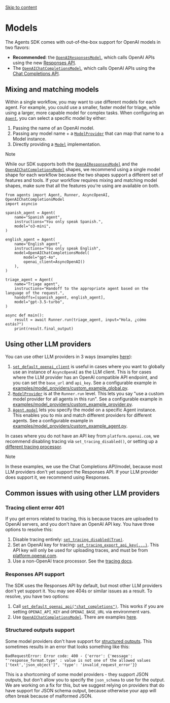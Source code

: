 [Skip to content](https://openai.github.io/openai-agents-python/models/#models)

# Models

The Agents SDK comes with out-of-the-box support for OpenAI models in two flavors:

- **Recommended**: the [`OpenAIResponsesModel`](https://openai.github.io/openai-agents-python/ref/models/openai_responses/#agents.models.openai_responses.OpenAIResponsesModel "OpenAIResponsesModel"), which calls OpenAI APIs using the new [Responses API](https://platform.openai.com/docs/api-reference/responses).
- The [`OpenAIChatCompletionsModel`](https://openai.github.io/openai-agents-python/ref/models/openai_chatcompletions/#agents.models.openai_chatcompletions.OpenAIChatCompletionsModel "OpenAIChatCompletionsModel"), which calls OpenAI APIs using the [Chat Completions API](https://platform.openai.com/docs/api-reference/chat).

## Mixing and matching models

Within a single workflow, you may want to use different models for each agent. For example, you could use a smaller, faster model for triage, while using a larger, more capable model for complex tasks. When configuring an [`Agent`](https://openai.github.io/openai-agents-python/ref/agent/#agents.agent.Agent "Agent            dataclass   "), you can select a specific model by either:

1. Passing the name of an OpenAI model.
2. Passing any model name + a [`ModelProvider`](https://openai.github.io/openai-agents-python/ref/models/interface/#agents.models.interface.ModelProvider "ModelProvider") that can map that name to a Model instance.
3. Directly providing a [`Model`](https://openai.github.io/openai-agents-python/ref/models/interface/#agents.models.interface.Model "Model") implementation.

Note

While our SDK supports both the [`OpenAIResponsesModel`](https://openai.github.io/openai-agents-python/ref/models/openai_responses/#agents.models.openai_responses.OpenAIResponsesModel "OpenAIResponsesModel") and the [`OpenAIChatCompletionsModel`](https://openai.github.io/openai-agents-python/ref/models/openai_chatcompletions/#agents.models.openai_chatcompletions.OpenAIChatCompletionsModel "OpenAIChatCompletionsModel") shapes, we recommend using a single model shape for each workflow because the two shapes support a different set of features and tools. If your workflow requires mixing and matching model shapes, make sure that all the features you're using are available on both.

```md-code__content
from agents import Agent, Runner, AsyncOpenAI, OpenAIChatCompletionsModel
import asyncio

spanish_agent = Agent(
    name="Spanish agent",
    instructions="You only speak Spanish.",
    model="o3-mini",
)

english_agent = Agent(
    name="English agent",
    instructions="You only speak English",
    model=OpenAIChatCompletionsModel(
        model="gpt-4o",
        openai_client=AsyncOpenAI()
    ),
)

triage_agent = Agent(
    name="Triage agent",
    instructions="Handoff to the appropriate agent based on the language of the request.",
    handoffs=[spanish_agent, english_agent],
    model="gpt-3.5-turbo",
)

async def main():
    result = await Runner.run(triage_agent, input="Hola, ¿cómo estás?")
    print(result.final_output)

```

## Using other LLM providers

You can use other LLM providers in 3 ways (examples [here](https://github.com/openai/openai-agents-python/tree/main/examples/model_providers/)):

1. [`set_default_openai_client`](https://openai.github.io/openai-agents-python/ref/#agents.set_default_openai_client "set_default_openai_client") is useful in cases where you want to globally use an instance of `AsyncOpenAI` as the LLM client. This is for cases where the LLM provider has an OpenAI compatible API endpoint, and you can set the `base_url` and `api_key`. See a configurable example in [examples/model\_providers/custom\_example\_global.py](https://github.com/openai/openai-agents-python/tree/main/examples/model_providers/custom_example_global.py).
2. [`ModelProvider`](https://openai.github.io/openai-agents-python/ref/models/interface/#agents.models.interface.ModelProvider "ModelProvider") is at the `Runner.run` level. This lets you say "use a custom model provider for all agents in this run". See a configurable example in [examples/model\_providers/custom\_example\_provider.py](https://github.com/openai/openai-agents-python/tree/main/examples/model_providers/custom_example_provider.py).
3. [`Agent.model`](https://openai.github.io/openai-agents-python/ref/agent/#agents.agent.Agent.model "model            class-attribute       instance-attribute   ") lets you specify the model on a specific Agent instance. This enables you to mix and match different providers for different agents. See a configurable example in [examples/model\_providers/custom\_example\_agent.py](https://github.com/openai/openai-agents-python/tree/main/examples/model_providers/custom_example_agent.py).

In cases where you do not have an API key from `platform.openai.com`, we recommend disabling tracing via `set_tracing_disabled()`, or setting up a [different tracing processor](https://openai.github.io/openai-agents-python/tracing/).

Note

In these examples, we use the Chat Completions API/model, because most LLM providers don't yet support the Responses API. If your LLM provider does support it, we recommend using Responses.

## Common issues with using other LLM providers

### Tracing client error 401

If you get errors related to tracing, this is because traces are uploaded to OpenAI servers, and you don't have an OpenAI API key. You have three options to resolve this:

1. Disable tracing entirely: [`set_tracing_disabled(True)`](https://openai.github.io/openai-agents-python/ref/#agents.set_tracing_disabled "set_tracing_disabled").
2. Set an OpenAI key for tracing: [`set_tracing_export_api_key(...)`](https://openai.github.io/openai-agents-python/ref/#agents.set_tracing_export_api_key "set_tracing_export_api_key"). This API key will only be used for uploading traces, and must be from [platform.openai.com](https://platform.openai.com/).
3. Use a non-OpenAI trace processor. See the [tracing docs](https://openai.github.io/openai-agents-python/tracing/#custom-tracing-processors).

### Responses API support

The SDK uses the Responses API by default, but most other LLM providers don't yet support it. You may see 404s or similar issues as a result. To resolve, you have two options:

1. Call [`set_default_openai_api("chat_completions")`](https://openai.github.io/openai-agents-python/ref/#agents.set_default_openai_api "set_default_openai_api"). This works if you are setting `OPENAI_API_KEY` and `OPENAI_BASE_URL` via environment vars.
2. Use [`OpenAIChatCompletionsModel`](https://openai.github.io/openai-agents-python/ref/models/openai_chatcompletions/#agents.models.openai_chatcompletions.OpenAIChatCompletionsModel "OpenAIChatCompletionsModel"). There are examples [here](https://github.com/openai/openai-agents-python/tree/main/examples/model_providers/).

### Structured outputs support

Some model providers don't have support for [structured outputs](https://platform.openai.com/docs/guides/structured-outputs). This sometimes results in an error that looks something like this:

```md-code__content
BadRequestError: Error code: 400 - {'error': {'message': "'response_format.type' : value is not one of the allowed values ['text','json_object']", 'type': 'invalid_request_error'}}

```

This is a shortcoming of some model providers - they support JSON outputs, but don't allow you to specify the `json_schema` to use for the output. We are working on a fix for this, but we suggest relying on providers that do have support for JSON schema output, because otherwise your app will often break because of malformed JSON.